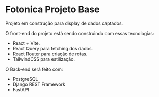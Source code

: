 # Fotonica Projeto Base

Projeto em construção para display de dados captados.

O front-end do projeto está sendo construindo com essas tecnologias:

- React + Vite.
- React Query para fetching dos dados.
- React Router para criação de rotas.
- TailwindCSS para estilização.

O Back-end será feito com:

- PostgreSQL
- Django REST Framework
- FastAPI

